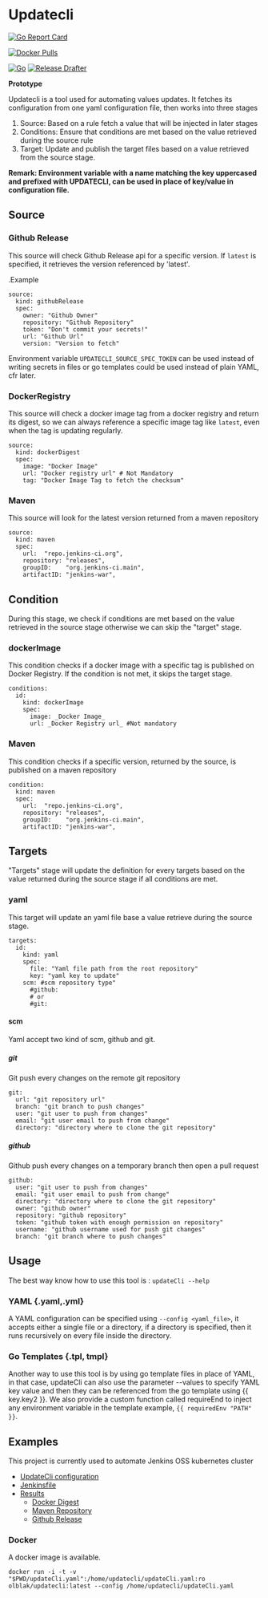 # Updatecli

[![Go Report Card](https://goreportcard.com/badge/github.com/olblak/updatecli)](https://goreportcard.com/report/github.com/olblak/updatecli)

[![Docker Pulls](https://img.shields.io/docker/pulls/olblak/updatecli?label=olblak%2Fupdatecli&logo=docker&logoColor=white)](https://hub.docker.com/r/olblak/updatecli)

[![Go](https://github.com/olblak/updatecli/workflows/Go/badge.svg)](https://github.com/olblak/updatecli/actions?query=workflow%3AGo)
[![Release Drafter](https://github.com/olblak/updatecli/workflows/Release%20Drafter/badge.svg)](https://github.com/olblak/updatecli/actions?query=workflow%3A%22Release+Drafter%22)

**Prototype**

Updatecli is a tool used for automating values updates.
It fetches its configuration from one yaml configuration file, then works into three stages

1. Source: Based on a rule fetch a value that will be injected in later stages
2. Conditions: Ensure that conditions are met based on the value retrieved during the source rule
3. Target: Update and publish the target files based on a value retrieved from the source stage.

**Remark: Environment variable with a name matching the key uppercased and prefixed with UPDATECLI, can be used in place of key/value in configuration file.**

## Source

### Github Release

This source will check Github Release api for a specific version. If `latest` is specified, it retrieves the version referenced by 'latest'.

.Example
```
source:
  kind: githubRelease
  spec:
    owner: "Github Owner"
    repository: "Github Repository"
    token: "Don't commit your secrets!"
    url: "Github Url"
    version: "Version to fetch"
```

Environment variable `UPDATECLI_SOURCE_SPEC_TOKEN` can be used instead of writing secrets in files or go templates could be used instead of plain YAML, cfr later.

### DockerRegistry

This source will check a docker image tag from a docker registry and return its digest, so we can always reference a specific image tag like `latest`, even when the tag is updating regularly.

```
source:
  kind: dockerDigest
  spec:
    image: "Docker Image"
    url: "Docker registry url" # Not Mandatory
    tag: "Docker Image Tag to fetch the checksum"
```

### Maven

This source will look for the latest version returned from a maven repository

```
source:
  kind: maven
  spec:
    url:  "repo.jenkins-ci.org",
	repository: "releases",
	groupID:    "org.jenkins-ci.main",
	artifactID: "jenkins-war",
```

## Condition
During this stage, we check if conditions are met based on the value retrieved in the source stage otherwise we can skip the "target" stage.

### dockerImage

This condition checks if a docker image with a specific tag is published on Docker Registry.
If the condition is not met, it skips the target stage.

```
conditions:
  id:
    kind: dockerImage
    spec:
      image: _Docker Image_
      url: _Docker Registry url_ #Not mandatory
```

### Maven
This condition checks if a specific version, returned by the source, is published on a maven repository

```
condition:
  kind: maven
  spec:
    url:  "repo.jenkins-ci.org",
	repository: "releases",
	groupID:    "org.jenkins-ci.main",
	artifactID: "jenkins-war",
```

## Targets

"Targets" stage will update the definition for every targets based on the value returned during the source stage if all conditions are met.

### yaml

This target will update an yaml file base a value retrieve during the source stage.

```
targets:
  id:
    kind: yaml
    spec:
      file: "Yaml file path from the root repository"
      key: "yaml key to update"
    scm: #scm repository type"
      #github:
      # or
      #git:
```
#### scm
Yaml accept two kind of scm, github and git.

##### git
Git push every changes on the remote git repository

```
git:
  url: "git repository url"
  branch: "git branch to push changes"
  user: "git user to push from changes"
  email: "git user email to push from change"
  directory: "directory where to clone the git repository"
```

##### github
Github  push every changes on a temporary branch then open a pull request

```
github:
  user: "git user to push from changes"
  email: "git user email to push from change"
  directory: "directory where to clone the git repository"
  owner: "github owner"
  repository: "github repository"
  token: "github token with enough permission on repository"
  username: "github username used for push git changes"
  branch: "git branch where to push changes"
```

## Usage
The best way know how to use this tool is : `updateCli --help`

### YAML {.yaml,.yml}
A YAML configuration can be specified using `--config <yaml_file>`, it accepts either a single file or a directory, if a directory is specified, then it runs recursively on every file inside the directory.

### Go Templates {.tpl, tmpl}
Another way to use this tool is by using go template files in place of YAML, in that case, updateCli can also use the parameter --values <yaml file> to specify YAML key value and then they can be referenced from the go template using {{ key.key2 }}.
We also provide a custom function called requireEnd to inject any environment variable in the template example, `{{ requiredEnv "PATH" }}`.


## Examples

This project is currently used to automate Jenkins OSS kubernetes cluster
* [UpdateCli configuration](https://github.com/jenkins-infra/charts/tree/master/updateCli.d)
* [Jenkinsfile](https://github.com/jenkins-infra/charts/blob/master/Jenkinsfile_k8s#L35L47)
* [Results]()
  * [Docker Digest](https://github.com/jenkins-infra/charts/pull/188)
  * [Maven Repository](https://github.com/jenkins-infra/charts/pull/179)
  * [Github Release](https://github.com/jenkins-infra/charts/pull/145)

### Docker
A docker image is available.

`docker run -i -t -v "$PWD/updateCli.yaml":/home/updatecli/updateCli.yaml:ro olblak/updatecli:latest --config /home/updatecli/updateCli.yaml`
